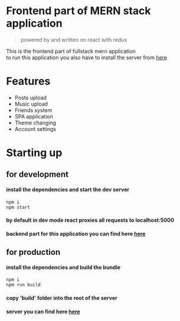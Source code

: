 # Frontend part of MERN stack application

> powered by and written on react with redux

This is the frontend part of fullstack mern application  
to run this application you also have to install the server from 
[here](https://github.com/Vasyokkrut/ExpressServer)

# Features

- Posts upload
- Music upload
- Friends system
- SPA application
- Theme changing
- Account settings

# Starting up

## for development

#### install the dependencies and start the dev server
```
npm i
npm start
```
#### by default in dev mode react proxies all requests to localhost:5000  
#### backend part for this application you can find here [here](https://github.com/Vasyokkrut/ExpressServer)

## for production

#### install the dependencies and build the bundle
```
npm i
npm run build
```
#### copy 'build' folder into the root of the server
#### server you can find here [here](https://github.com/Vasyokkrut/ExpressServer)
